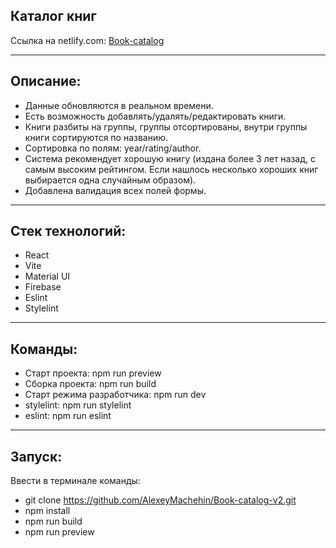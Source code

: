## Каталог книг

Ссылка на netlify.com: [Book-catalog](https://book-catalog-v2.netlify.app)

***

## Описание:
* Данные обновляются в реальном времени. 
* Есть возможность добавлять/удалять/редактировать книги.
* Книги разбиты на группы, группы отсортированы, внутри группы книги сортируются по названию.
* Сортировка по полям: year/rating/author.
* Система рекомендует хорошую книгу (издана более 3 лет назад, с самым высоким рейтингом. Если нашлось несколько хороших книг выбирается одна случайным образом).
* Добавлена валидация всех полей формы.

***

## Стек технологий: 
* React 
* Vite
* Material UI
* Firebase
* Eslint
* Stylelint
 
***

## Команды:
* Старт проекта: npm run preview
* Сборка проекта: npm run build
* Старт режима разработчика: npm run dev
* stylelint: npm run stylelint
* eslint: npm run eslint

***

## Запуск:
Ввести в терминале команды:
* git clone https://github.com/AlexeyMachehin/Book-catalog-v2.git
* npm install
* npm run build
* npm run preview
